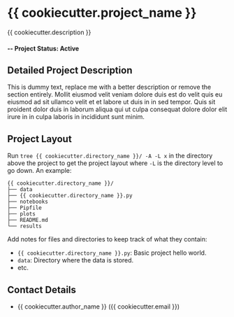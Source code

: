# {{ cookiecutter.project_name }}
{{ cookiecutter.description }}

#### -- Project Status: Active

## Detailed Project Description

This is dummy text, replace me with a better description or remove the section entirely. Mollit eiusmod velit veniam dolore duis est do velit quis eu eiusmod ad sit ullamco velit et et labore ut duis in in sed tempor. Quis sit proident dolor duis in laborum aliqua qui ut culpa consequat dolore dolor elit irure in in culpa laboris in incididunt sunt minim.

## Project Layout

Run `tree {{ cookiecutter.directory_name }}/ -A -L x` in the directory above the project to get the project layout where `-L` is the directory level to go down. An example: 
```
{{ cookiecutter.directory_name }}/
├── data
├── {{ cookiecutter.directory_name }}.py
├── notebooks
├── Pipfile
├── plots
├── README.md
└── results
```

Add notes for files and directories to keep track of what they contain:
 - `{{ cookiecutter.directory_name }}.py`: Basic project hello world.
 - `data`: Directory where the data is stored.
 - etc.

## Contact Details
* {{ cookiecutter.author_name }} ({{ cookiecutter.email }})

<!--

Template Notes: 
 - Markdown documentation and cheatsheets:
   - https://www.markdownguide.org/cheat-sheet/
   - https://github.com/adam-p/markdown-here/wiki/Markdown-Cheatsheet

-->

